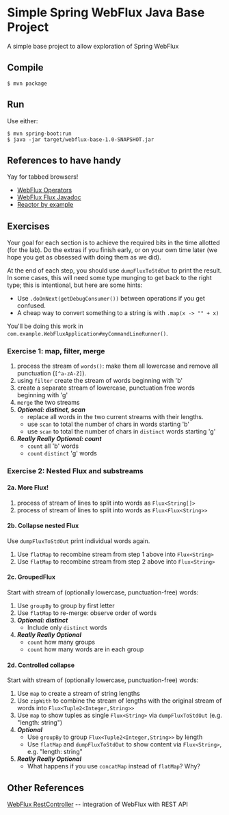 # Simple Spring WebFlux Java Base Project

A simple base project to allow exploration of Spring WebFlux

## Compile

```console
$ mvn package
```

## Run

Use either:

```console
$ mvn spring-boot:run
$ java -jar target/webflux-base-1.0-SNAPSHOT.jar
```

## References to have handy

Yay for tabbed browsers!

* [WebFlux Operators](http://projectreactor.io/docs/core/release/reference/index.html#which-operator)
* [WebFlux Flux Javadoc](https://projectreactor.io/docs/core/release/api/reactor/core/publisher/Flux.html)
* [Reactor by example](https://www.infoq.com/articles/reactor-by-example)

## Exercises

Your goal for each section is to achieve the required bits in the time allotted (for the lab). Do the extras if you finish early, or on your own time later (we hope you get as obsessed with doing them as we did).

At the end of each step, you should use `dumpFluxToStdOut` to print the result. In some cases, this will need some type munging to get back to the right type; this is intentional, but here are some hints:

* Use `.doOnNext(getDebugConsumer())` between operations if you get confused.
* A cheap way to convert something to a string is with `.map(x -> "" + x)`

You'll be doing this work in `com.example.WebFluxApplication#myCommandLineRunner()`.

### Exercise 1: map, filter, merge

1. process the stream of `words()`: make them all lowercase and remove all punctuation (`[^a-zA-Z]`).
2. using `filter` create the stream of words beginning with 'b'
3. create a separate stream of lowercase, punctuation free words beginning with 'g'
4. `merge` the two streams
5. ***Optional: distinct, scan***
    * replace all words in the two current streams with their lengths.
    * use `scan` to total the number of chars in words starting 'b'
    * use `scan` to total the number of chars in `distinct` words starting 'g'
6. ***Really Really Optional: count***
    * `count` all 'b' words
    * `count` `distinct` 'g' words

### Exercise 2: Nested Flux and substreams

#### 2a. More Flux!

1. process of stream of lines to split into words as `Flux<String[]>`
2. process of stream of lines to split into words as `Flux<Flux<String>>`

#### 2b. Collapse nested Flux

Use `dumpFluxToStdOut` print individual words again.

1. Use `flatMap` to recombine stream from step 1 above into `Flux<String>`
2. Use `flatMap` to recombine stream from step 2 above into `Flux<String>`

#### 2c. GroupedFlux

Start with stream of (optionally lowercase, punctuation-free) words:

1. Use `groupBy` to group by first letter
2. Use `flatMap` to re-merge: observe order of words
3. ***Optional: distinct***
    * Include only `distinct` words
4. ***Really Really Optional***
    * `count` how many groups
    * `count` how many words are in each group

#### 2d. Controlled collapse

Start with stream of (optionally lowercase, punctuation-free) words:

1. Use `map` to create a stream of string lengths
2. Use `zipWith` to combine the stream of lengths with the original stream of words into `Flux<Tuple2<Integer,String>>`
3. Use `map` to show tuples as single `Flux<String>` via `dumpFluxToStdOut` (e.g. "length: string")
4. ***Optional***
    * Use `groupBy` to group `Flux<Tuple2<Integer,String>>` by length
    * Use `flatMap` and `dumpFluxToStdOut` to show content via `Flux<String>`, e.g. "length: string"
5. ***Really Really Optional***
    * What happens if you use `concatMap` instead of `flatMap`? Why?

## Other References

[WebFlux RestController](https://docs.spring.io/spring/docs/5.0.0.BUILD-SNAPSHOT/spring-framework-reference/html/web-reactive.html#web-reactive-server-annotation) -- integration of WebFlux with REST API
